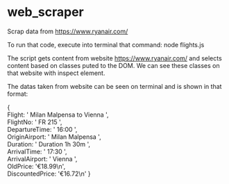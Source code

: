 # web_scraper
Scrap data from https://www.ryanair.com/

To run that code, execute into terminal that command:
node flights.js

The script gets content from website https://www.ryanair.com/ 
and selects content based on classes puted to the DOM. 
We can see these classes on that website with inspect element.

The datas taken from website can be seen on terminal and is shown in that format:

{\
  Flight: ' Milan Malpensa to Vienna  ',\
  FlightNo: ' FR 215 ',\
  DepartureTime: ' 16:00 ',\
  OriginAirport: ' Milan Malpensa ',\
  Duration: ' Duration 1h 30m ',\
  ArrivalTime: ' 17:30 ',\
  ArrivalAirport: ' Vienna ',\
  OldPrice: '€18.99\n',\
  DiscountedPrice: '€16.72\n'
}
